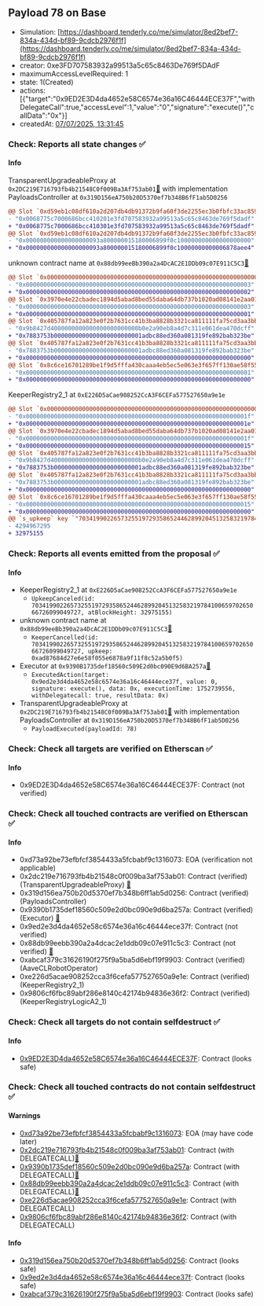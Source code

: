 ## Payload 78 on Base

- Simulation: [https://dashboard.tenderly.co/me/simulator/8ed2bef7-834a-434d-bf89-9cdcb2976f1f](https://dashboard.tenderly.co/me/simulator/8ed2bef7-834a-434d-bf89-9cdcb2976f1f)
- creator: 0xe3FD707583932a99513a5c65c8463De769f5DAdF
- maximumAccessLevelRequired: 1
- state: 1(Created)
- actions: [{"target":"0x9ED2E3D4da4652e58C6574e36a16C46444ECE37F","withDelegateCall":true,"accessLevel":1,"value":"0","signature":"execute()","callData":"0x"}]
- createdAt: [07/07/2025, 13:31:45](https://basescan.org/tx/0x74bf84d9532fda4a53e10a53bd793c02b84332ef5b3dad84f696c0bcd09a3e7c)

### Check: Reports all state changes :white_check_mark:

#### Info


TransparentUpgradeableProxy at `0x2DC219E716793fb4b21548C0f009Ba3Af753ab01`[:ghost:](https://github.com/bgd-labs/aave-address-book "GovernanceV3Base.PAYLOADS_CONTROLLER") with implementation PayloadsController at `0x319D156eA750b20D5370ef7b348B6fF1ab5D0256`
```diff
@@ Slot `0xd59eb1c08df610a2d207db4db91372b9fa60f3de2255ec3b0fbfc33ac8593149` @@
- "0x0068775c7000686bcc410201e3fd707583932a99513a5c65c8463de769f5dadf"
+ "0x0068775c7000686bcc410301e3fd707583932a99513a5c65c8463de769f5dadf"
@@ Slot `0xd59eb1c08df610a2d207db4db91372b9fa60f3de2255ec3b0fbfc33ac859314a` @@
- "0x000000000000000000093a800000015180006899f0c100000000000000000000"
+ "0x000000000000000000093a800000015180006899f0c10000000000006878aee4"
```

unknown contract name at `0x88db99eeBb390a2a4DcAC2E1DDb09c07E911C5C3`[:ghost:](https://github.com/bgd-labs/aave-address-book "MiscBase.AAVE_CL_ROBOT_OPERATOR")
```diff
@@ Slot `0x0000000000000000000000000000000000000000000000000000000000000002` @@
- "0x0000000000000000000000000000000000000000000000000000000000000003"
+ "0x0000000000000000000000000000000000000000000000000000000000000002"
@@ Slot `0x3970e4e22cbadec1894d5abad8bed55daba64db737b1020ad08141e2aa01a7a0` @@
- "0x0000000000000000000000000000000000000000000000000000000000000003"
+ "0x0000000000000000000000000000000000000000000000000000000000000001"
@@ Slot `0x405787fa12a823e0f2b7631cc41b3ba8828b3321ca811111fa75cd3aa3bb5ace` @@
- "0x9b8427d4000000000000000000000000b0e2a90eb8a4d7c311e061dea470dcff"
+ "0x7883753b0000000000000000000000001adbc88ed360a081319fe892bab323be"
@@ Slot `0x405787fa12a823e0f2b7631cc41b3ba8828b3321ca811111fa75cd3aa3bb5ad0` @@
- "0x7883753b0000000000000000000000001adbc88ed360a081319fe892bab323be"
+ "0x0000000000000000000000000000000000000000000000000000000000000000"
@@ Slot `0x8c6ce16701289be1f9d5fffa430caaa4eb5ec5e063e3f657ff130ae58f5509cc` @@
- "0x0000000000000000000000000000000000000000000000000000000000000001"
+ "0x0000000000000000000000000000000000000000000000000000000000000000"
```

KeeperRegistry2_1 at `0xE226D5aCae908252CcA3F6CEFa577527650a9e1e`
```diff
@@ Slot `0x0000000000000000000000000000000000000000000000000000000000000002` @@
- "0x000000000000000000000000000000000000000000000000000000000000001f"
+ "0x000000000000000000000000000000000000000000000000000000000000001e"
@@ Slot `0x3970e4e22cbadec1894d5abad8bed55daba64db737b1020ad08141e2aa01a7a0` @@
- "0x000000000000000000000000000000000000000000000000000000000000001f"
+ "0x0000000000000000000000000000000000000000000000000000000000000015"
@@ Slot `0x405787fa12a823e0f2b7631cc41b3ba8828b3321ca811111fa75cd3aa3bb5ae2` @@
- "0x9b8427d4000000000000000000000000b0e2a90eb8a4d7c311e061dea470dcff"
+ "0x7883753b0000000000000000000000001adbc88ed360a081319fe892bab323be"
@@ Slot `0x405787fa12a823e0f2b7631cc41b3ba8828b3321ca811111fa75cd3aa3bb5aec` @@
- "0x7883753b0000000000000000000000001adbc88ed360a081319fe892bab323be"
+ "0x0000000000000000000000000000000000000000000000000000000000000000"
@@ Slot `0x8c6ce16701289be1f9d5fffa430caaa4eb5ec5e063e3f657ff130ae58f5509cc` @@
- "0x0000000000000000000000000000000000000000000000000000000000000015"
+ "0x0000000000000000000000000000000000000000000000000000000000000000"
@@ `s_upkeep` key `"70341990226573255197293586524462899204513258321978410065970265066726099049727".maxValidBlocknumber` @@
- 4294967295
+ 32975155
```


### Check: Reports all events emitted from the proposal :white_check_mark:

#### Info

- KeeperRegistry2_1 at `0xE226D5aCae908252CcA3F6CEFa577527650a9e1e`
  - `UpkeepCanceled(id: 70341990226573255197293586524462899204513258321978410065970265066726099049727, atBlockHeight: 32975155)`
- unknown contract name at `0x88db99eeBb390a2a4DcAC2E1DDb09c07E911C5C3`[:ghost:](https://github.com/bgd-labs/aave-address-book "MiscBase.AAVE_CL_ROBOT_OPERATOR")
  - `KeeperCancelled(id: 70341990226573255197293586524462899204513258321978410065970265066726099049727, upkeep: 0xad87684d27e6e58f055e6878a9f11f8c52a5b0f5)`
- Executor at `0x9390B1735def18560c509E2d0bc090E9d6BA257a`[:ghost:](https://github.com/bgd-labs/aave-address-book "AaveV3Base.ACL_ADMIN, GovernanceV3Base.EXECUTOR_LVL_1")
  - `ExecutedAction(target: 0x9ed2e3d4da4652e58c6574e36a16c46444ece37f, value: 0, signature: execute(), data: 0x, executionTime: 1752739556, withDelegatecall: true, resultData: 0x)`
- TransparentUpgradeableProxy at `0x2DC219E716793fb4b21548C0f009Ba3Af753ab01`[:ghost:](https://github.com/bgd-labs/aave-address-book "GovernanceV3Base.PAYLOADS_CONTROLLER") with implementation PayloadsController at `0x319D156eA750b20D5370ef7b348B6fF1ab5D0256`
  - `PayloadExecuted(payloadId: 78)`

### Check: Check all targets are verified on Etherscan :white_check_mark:

#### Info

- 0x9ED2E3D4da4652e58C6574e36a16C46444ECE37F: Contract (not verified) 

### Check: Check all touched contracts are verified on Etherscan :white_check_mark:

#### Info

- 0xd73a92be73efbfcf3854433a5fcbabf9c1316073: EOA (verification not applicable)
- 0x2dc219e716793fb4b21548c0f009ba3af753ab01: Contract (verified) (TransparentUpgradeableProxy) [:ghost:](https://github.com/bgd-labs/aave-address-book "GovernanceV3Base.PAYLOADS_CONTROLLER")
- 0x319d156ea750b20d5370ef7b348b6ff1ab5d0256: Contract (verified) (PayloadsController) 
- 0x9390b1735def18560c509e2d0bc090e9d6ba257a: Contract (verified) (Executor) [:ghost:](https://github.com/bgd-labs/aave-address-book "AaveV3Base.ACL_ADMIN, GovernanceV3Base.EXECUTOR_LVL_1")
- 0x9ed2e3d4da4652e58c6574e36a16c46444ece37f: Contract (not verified) 
- 0x88db99eebb390a2a4dcac2e1ddb09c07e911c5c3: Contract (not verified) [:ghost:](https://github.com/bgd-labs/aave-address-book "MiscBase.AAVE_CL_ROBOT_OPERATOR")
- 0xabcaf379c31626190f275f9a5ba5d6ebf19f9903: Contract (verified) (AaveCLRobotOperator) 
- 0xe226d5acae908252cca3f6cefa577527650a9e1e: Contract (verified) (KeeperRegistry2_1) 
- 0x9806cf6fbc89abf286e8140c42174b94836e36f2: Contract (verified) (KeeperRegistryLogicA2_1) 

### Check: Check all targets do not contain selfdestruct :white_check_mark:

#### Info

- [0x9ED2E3D4da4652e58C6574e36a16C46444ECE37F](https://basescan.org/address/0x9ED2E3D4da4652e58C6574e36a16C46444ECE37F): Contract (looks safe)

### Check: Check all touched contracts do not contain selfdestruct :white_check_mark:

#### Warnings

- [0xd73a92be73efbfcf3854433a5fcbabf9c1316073](https://basescan.org/address/0xd73a92be73efbfcf3854433a5fcbabf9c1316073): EOA (may have code later)
- [0x2dc219e716793fb4b21548c0f009ba3af753ab01](https://basescan.org/address/0x2dc219e716793fb4b21548c0f009ba3af753ab01): Contract (with DELEGATECALL)[:ghost:](https://github.com/bgd-labs/aave-address-book "GovernanceV3Base.PAYLOADS_CONTROLLER")
- [0x9390b1735def18560c509e2d0bc090e9d6ba257a](https://basescan.org/address/0x9390b1735def18560c509e2d0bc090e9d6ba257a): Contract (with DELEGATECALL)[:ghost:](https://github.com/bgd-labs/aave-address-book "AaveV3Base.ACL_ADMIN, GovernanceV3Base.EXECUTOR_LVL_1")
- [0x88db99eebb390a2a4dcac2e1ddb09c07e911c5c3](https://basescan.org/address/0x88db99eebb390a2a4dcac2e1ddb09c07e911c5c3): Contract (with DELEGATECALL)[:ghost:](https://github.com/bgd-labs/aave-address-book "MiscBase.AAVE_CL_ROBOT_OPERATOR")
- [0xe226d5acae908252cca3f6cefa577527650a9e1e](https://basescan.org/address/0xe226d5acae908252cca3f6cefa577527650a9e1e): Contract (with DELEGATECALL)
- [0x9806cf6fbc89abf286e8140c42174b94836e36f2](https://basescan.org/address/0x9806cf6fbc89abf286e8140c42174b94836e36f2): Contract (with DELEGATECALL)

#### Info

- [0x319d156ea750b20d5370ef7b348b6ff1ab5d0256](https://basescan.org/address/0x319d156ea750b20d5370ef7b348b6ff1ab5d0256): Contract (looks safe)
- [0x9ed2e3d4da4652e58c6574e36a16c46444ece37f](https://basescan.org/address/0x9ed2e3d4da4652e58c6574e36a16c46444ece37f): Contract (looks safe)
- [0xabcaf379c31626190f275f9a5ba5d6ebf19f9903](https://basescan.org/address/0xabcaf379c31626190f275f9a5ba5d6ebf19f9903): Contract (looks safe)

